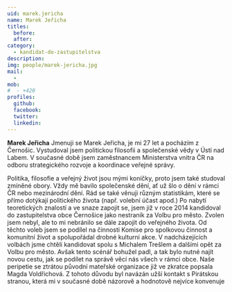 ```yaml
---
uid: marek.jericha
name: Marek Jeřicha
titles:
  before: 
  after:
category:
  - kandidat-do-zastupitelstva
description: 
img: people/marek-jericha.jpg
mail:
  - 
mob:
#  - +420
profiles:
  github:
  facebook: 
  twitter:
  linkedin: 
---
```


**Marek Jeřicha** Jmenuji se Marek Jeřicha, je mi 27 let a pocházím z Černošic. Vystudoval jsem politickou filosofii a společenské vědy v Ústí nad Labem. V současné době jsem zaměstnancem Ministerstva vnitra ČR na odboru strategického rozvoje a koordinace veřejné správy.

Politika, filosofie a veřejný život jsou mými koníčky, proto jsem také studoval zmíněné obory. Vždy mě bavilo společenské dění, ať už šlo o dění v rámci ČR nebo mezinárodní dění. Rád se také věnuji různým statistikám, které se přímo dotýkají politického života (např. volební účast apod.) Po nabytí teoretických znalostí a ve snaze zapojit se, jsem již v roce 2014 kandidoval do zastupitelstva obce Černošice jako nestraník za Volbu pro město. Zvolen jsem nebyl, ale to mi nebránilo se dále zapojit do veřejného života. Od těchto voleb jsem se podílel na činnosti Komise pro spolkovou činnost a komunitní život a spolupořádal drobné kulturní akce. V nadcházejících volbách jsme chtěli kandidovat spolu s Michalem Trešlem a dalšími opět za Volbu pro město. Avšak tento scénář bohužel padl, a tak bylo nutné najít novou cestu, jak se podílet na správě věcí nás všech v rámci obce. Naše peripetie se ztrátou původní mateřské organizace již ve zkratce popsala Magda Voldřichová. Z tohoto důvodu byl navázán užší kontakt s Pirátskou stranou, která mi v současné době názorově a hodnotově nejvíce konvenuje

